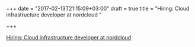 +++
date = "2017-02-13T21:15:09+03:00"
draft = true
title = "Hiring: Cloud infrastructure developer at nordcloud "

+++

<p><a href="https://www.nordcloud.com/jobs?jid=22932-cloud-infrastructure-developer">Hiring: Cloud infrastructure developer at nordcloud </a></p>
